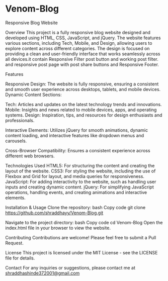 # Venom-Blog
Responsive Blog Website

Overview
This project is a fully responsive blog website designed and developed using HTML, CSS, JavaScript, and jQuery. The website features various sections, including Tech, Mobile, and Design, allowing users to explore content across different categories. The design is focused on providing a clean and user-friendly interface that works seamlessly across all devices.it contain Responsive Filter post button and working post filter. and responsive post page with post share buttons and Responsive Footer. 

Features

Responsive Design: The website is fully responsive, ensuring a consistent and smooth user experience across desktops, tablets, and mobile devices.
Dynamic Content Sections:

Tech: Articles and updates on the latest technology trends and innovations.
Mobile: Insights and news related to mobile devices, apps, and operating systems.
Design: Inspiration, tips, and resources for design enthusiasts and professionals.

Interactive Elements: Utilizes jQuery for smooth animations, dynamic content loading, and interactive features like dropdown menus and carousels.

Cross-Browser Compatibility: Ensures a consistent experience across different web browsers.

Technologies Used
HTML5: For structuring the content and creating the layout of the website.
CSS3: For styling the website, including the use of Flexbox and Grid for layout, and media queries for responsiveness.
JavaScript: For adding interactivity to the website, such as handling user inputs and creating dynamic content.
jQuery: For simplifying JavaScript operations, handling events, and creating animations and interactive elements.

Installation & Usage
Clone the repository:
bash
Copy code
git clone https://github.com/shraddhayy/Venom-Blog.git

Navigate to the project directory:
bash
Copy code
cd Venom-Blog
Open the index.html file in your browser to view the website.

Contributing
Contributions are welcome! Please feel free to submit a Pull Request.

License
This project is licensed under the MIT License - see the LICENSE file for details.

Contact
For any inquiries or suggestions, please contact me at shraddhashinde372001@gmail.com


